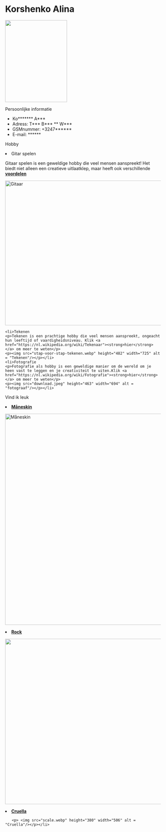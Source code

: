 
<!DOCTYPE html>
<html lang="en">
<head>
    <meta charset="UTF-8">
    <title>Ik ben...</title>
</head>
<body>
<h1>Korshenko Alina</h1>
<img src="Afbeelding.jpg" height="265" width="200"/>
<p>Persoonlijke informatie</p>
<ul>
    <li>Ko******* A***</li>
    <li>Adress: T*** B*** ** W***</li>
    <li>GSMnummer: +3247******</li>
    <li> E-mail: ******</li>
</ul>
<p>Hobby</p>
<ui> <li>Gitar spelen
    <p>Gitaar spelen is een geweldige hobby die veel mensen aanspreekt! Het biedt niet alleen een creatieve uitlaatklep, maar heeft ook verschillende <a href="https://onlinegitaaracademie.nl/gitaarles/10-voordelen-van-gitaar-leren-spelen/#:~:text=Gitaar%20leren%20spelen%20maakt%20je%20slimmer.&text=Dit%20geldt%20niet%20alleen%20voor,regelmatig%20beloond%20met%20merkbare%20vooruitgang."> <strong>voordelen</strong></a></p>
    <p><img src="motivatie-gitaar-spelen-1170x468.webp" height="468" width="1170" alt = "Gitaar"/></p>
    </li>

    <li>Tekenen
    <p>Tekenen is een prachtige hobby die veel mensen aanspreekt, ongeacht hun leeftijd of vaardigheidsniveau. Klik <a href="https://nl.wikipedia.org/wiki/Tekenaar"><strong>hier</strong></a> om meer te weten</p>
    <p><img src="stap-voor-stap-tekenen.webp" height="482" width="725" alt = "Tekenen"/></p></li>
    <li>Fotografie
    <p>Fotografie als hobby is een geweldige manier om de wereld om je heen vast te leggen en je creativiteit te uiten.Klik <a href="https://nl.wikipedia.org/wiki/Fotografie"><strong>hier</strong></a> om meer te weten</p>
    <p><img src="download.jpeg" height="463" width="694" alt = "fotograaf"/></p></li>
</ui>
<p>Vind ik leuk</p>
<ui>
    <li><a href="https://ru.wikipedia.org/wiki/M%C3%A5neskin"><strong>Måneskin</strong></a>
        <p><img src="307413.HR_.webp" height="683" width="1024" alt = "Måneskin"/></p>
    </li>
    <li><a href="https://nl.wikipedia.org/wiki/Rock"><strong>Rock</strong></a>
        <p><img src="rock-music-genres-1024x535.png" height="535" width="1024 alt = "Rock" /></p></li>
    <li><a href="https://nl.wikipedia.org/wiki/Cruella_(film)"><strong>Cruella</strong></a>

       <p> <img src="scale.webp" height="380" width="506" alt = "Cruella"/></p></li>

</ui>
</body>
</html>
